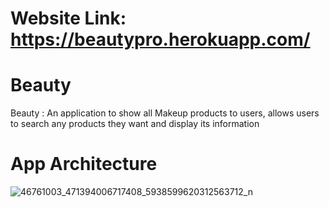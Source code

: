# Website Link: https://beautypro.herokuapp.com/

# Beauty
Beauty : An application to show all Makeup products to users, allows users to search any products they want  and display its information 


# App Architecture 
![46761003_471394006717408_5938599620312563712_n](https://user-images.githubusercontent.com/41734542/49073729-c19bb700-f23b-11e8-8f98-aa0261f7f1bd.jpg)
